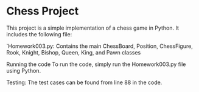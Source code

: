 # Chess Project

This project is a simple implementation of a chess game in Python. It includes the following file:

`Homework003.py: Contains the main ChessBoard, Position, ChessFigure, Rook, Knight, Bishop, Queen, King, and Pawn classes

Running the code
To run the code, simply run the Homework003.py file using Python.

Testing:
The test cases can be found from line 88 in the code.



